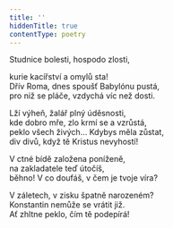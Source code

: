 ```yaml
---
title: ''
hiddenTitle: true
contentType: poetry
---
```


<section>

Studnice bolesti, hospodo zlosti,

kurie kacířství a omylů sta!  
Dřív Roma, dnes spoušť Babylónu pustá,  
pro niž se pláče, vzdychá víc než dosti.

</section>

<section>

Lží výheň, žalář plný úděsnosti,  
kde dobro mře, zlo krmí se a vzrůstá,  
peklo všech živých… Kdybys měla zůstat,  
div divů, když tě Kristus nevyhostí!

</section>

<section>

V ctné bídě založena poníženě,  
na zakladatele teď útočíš,  
běhno! V co doufáš, v čem je tvoje víra?

</section>

<section>

V záletech, v zisku špatně narozeném?  
Konstantin nemůže se vrátit již.  
Ať zhltne peklo, čím tě podepírá!

</section>
